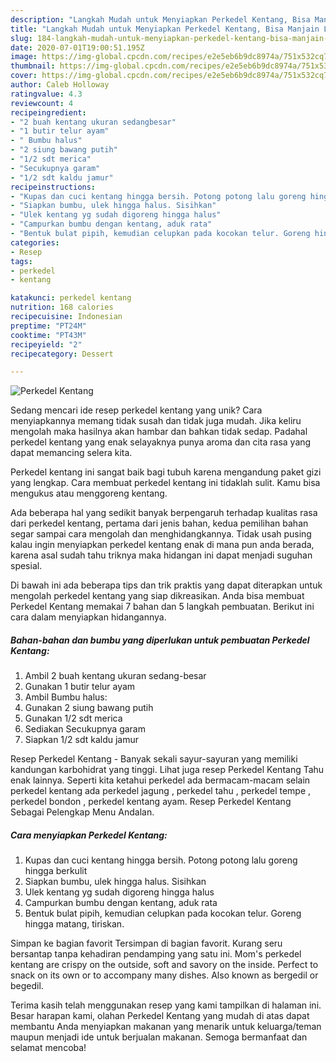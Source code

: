 ```yaml
---
description: "Langkah Mudah untuk Menyiapkan Perkedel Kentang, Bisa Manjain Lidah"
title: "Langkah Mudah untuk Menyiapkan Perkedel Kentang, Bisa Manjain Lidah"
slug: 184-langkah-mudah-untuk-menyiapkan-perkedel-kentang-bisa-manjain-lidah
date: 2020-07-01T19:00:51.195Z
image: https://img-global.cpcdn.com/recipes/e2e5eb6b9dc8974a/751x532cq70/perkedel-kentang-foto-resep-utama.jpg
thumbnail: https://img-global.cpcdn.com/recipes/e2e5eb6b9dc8974a/751x532cq70/perkedel-kentang-foto-resep-utama.jpg
cover: https://img-global.cpcdn.com/recipes/e2e5eb6b9dc8974a/751x532cq70/perkedel-kentang-foto-resep-utama.jpg
author: Caleb Holloway
ratingvalue: 4.3
reviewcount: 4
recipeingredient:
- "2 buah kentang ukuran sedangbesar"
- "1 butir telur ayam"
- " Bumbu halus"
- "2 siung bawang putih"
- "1/2 sdt merica"
- "Secukupnya garam"
- "1/2 sdt kaldu jamur"
recipeinstructions:
- "Kupas dan cuci kentang hingga bersih. Potong potong lalu goreng hingga berkulit"
- "Siapkan bumbu, ulek hingga halus. Sisihkan"
- "Ulek kentang yg sudah digoreng hingga halus"
- "Campurkan bumbu dengan kentang, aduk rata"
- "Bentuk bulat pipih, kemudian celupkan pada kocokan telur. Goreng hingga matang, tiriskan."
categories:
- Resep
tags:
- perkedel
- kentang

katakunci: perkedel kentang 
nutrition: 168 calories
recipecuisine: Indonesian
preptime: "PT24M"
cooktime: "PT43M"
recipeyield: "2"
recipecategory: Dessert

---
```



![Perkedel Kentang](https://img-global.cpcdn.com/recipes/e2e5eb6b9dc8974a/751x532cq70/perkedel-kentang-foto-resep-utama.jpg)

Sedang mencari ide resep perkedel kentang yang unik? Cara menyiapkannya memang tidak susah dan tidak juga mudah. Jika keliru mengolah maka hasilnya akan hambar dan bahkan tidak sedap. Padahal perkedel kentang yang enak selayaknya punya aroma dan cita rasa yang dapat memancing selera kita.

Perkedel kentang ini sangat baik bagi tubuh karena mengandung paket gizi yang lengkap. Cara membuat perkedel kentang ini tidaklah sulit. Kamu bisa mengukus atau menggoreng kentang.

Ada beberapa hal yang sedikit banyak berpengaruh terhadap kualitas rasa dari perkedel kentang, pertama dari jenis bahan, kedua pemilihan bahan segar sampai cara mengolah dan menghidangkannya. Tidak usah pusing kalau ingin menyiapkan perkedel kentang enak di mana pun anda berada, karena asal sudah tahu triknya maka hidangan ini dapat menjadi suguhan spesial.


Di bawah ini ada beberapa tips dan trik praktis yang dapat diterapkan untuk mengolah perkedel kentang yang siap dikreasikan. Anda bisa membuat Perkedel Kentang memakai 7 bahan dan 5 langkah pembuatan. Berikut ini cara dalam menyiapkan hidangannya.

<!--inarticleads1-->

##### Bahan-bahan dan bumbu yang diperlukan untuk pembuatan Perkedel Kentang:

1. Ambil 2 buah kentang ukuran sedang-besar
1. Gunakan 1 butir telur ayam
1. Ambil  Bumbu halus:
1. Gunakan 2 siung bawang putih
1. Gunakan 1/2 sdt merica
1. Sediakan Secukupnya garam
1. Siapkan 1/2 sdt kaldu jamur


Resep Perkedel Kentang - Banyak sekali sayur-sayuran yang memiliki kandungan karbohidrat yang tinggi. Lihat juga resep Perkedel Kentang Tahu enak lainnya. Seperti kita ketahui perkedel ada bermacam-macam selain perkedel kentang ada perkedel jagung , perkedel tahu , perkedel tempe , perkedel bondon , perkedel kentang ayam. Resep Perkedel Kentang Sebagai Pelengkap Menu Andalan. 

<!--inarticleads2-->

##### Cara menyiapkan Perkedel Kentang:

1. Kupas dan cuci kentang hingga bersih. Potong potong lalu goreng hingga berkulit
1. Siapkan bumbu, ulek hingga halus. Sisihkan
1. Ulek kentang yg sudah digoreng hingga halus
1. Campurkan bumbu dengan kentang, aduk rata
1. Bentuk bulat pipih, kemudian celupkan pada kocokan telur. Goreng hingga matang, tiriskan.


Simpan ke bagian favorit Tersimpan di bagian favorit. Kurang seru bersantap tanpa kehadiran pendamping yang satu ini. Mom&#39;s perkedel kentang are crispy on the outside, soft and savory on the inside. Perfect to snack on its own or to accompany many dishes. Also known as bergedil or begedil. 

Terima kasih telah menggunakan resep yang kami tampilkan di halaman ini. Besar harapan kami, olahan Perkedel Kentang yang mudah di atas dapat membantu Anda menyiapkan makanan yang menarik untuk keluarga/teman maupun menjadi ide untuk berjualan makanan. Semoga bermanfaat dan selamat mencoba!
